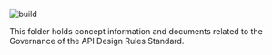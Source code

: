 ![build](https://github.com/Logius-standaarden/ADR-Beheermodel/actions/workflows/build.yml/badge.svg)

This folder holds concept information and documents related to the Governance of the API Design Rules Standard.
